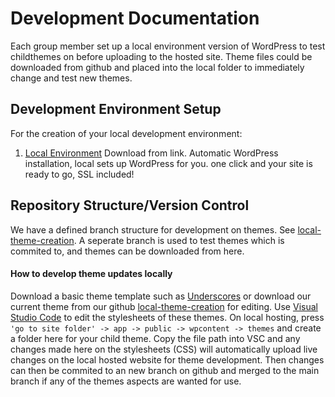 # Development Documentation
Each group member set up a local environment version of WordPress to test childthemes on before uploading to the hosted site. Theme files could be downloaded from github and placed into the local folder to immediately change and test new themes.

## Development Environment Setup
For the creation of your local development environment:

1. [Local Environment](https://localwp.com/) Download from link. Automatic WordPress installation, local sets up WordPress for you. one click and your site is ready to go, SSL included!

## Repository Structure/Version Control
We have a defined branch structure for development on themes. See [local-theme-creation](https://github.com/cp3402-students/project-team7/tree/local-theme-creation). A seperate branch is used to test themes which is commited to, and themes can be downloaded from here. 

#### How to develop theme updates locally
Download a basic theme template such as [Underscores](https://underscores.me/) or download our current theme from our github [local-theme-creation](https://github.com/cp3402-students/project-team7/tree/local-theme-creation) for editing. Use [Visual Studio Code](https://code.visualstudio.com/) to edit the stylesheets of these themes. On local hosting, press ```'go to site folder' -> app -> public -> wpcontent -> themes``` and create a folder here for your child theme. Copy the file path into VSC and any changes made here on the stylesheets (CSS) will automatically upload live changes on the local hosted website for theme development. Then changes can then be commited to an new branch on github and merged to the main branch if any of the themes aspects are wanted for use.




